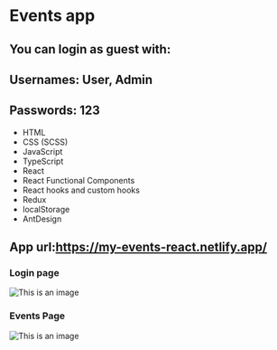 # Events app 
## You can login as guest with:
## Usernames: User, Admin
## Passwords: 123

- HTML
- CSS (SCSS)
- JavaScript
- TypeScript
- React
- React Functional Components
- React hooks and custom hooks
- Redux
- localStorage
- AntDesign

## App url:https://my-events-react.netlify.app/
### Login page
![This is an image](https://my-events-react.netlify.app/assets/images/Preview-1.png)
### Events Page
![This is an image](https://my-events-react.netlify.app/assets/images/Preview-2.png)

